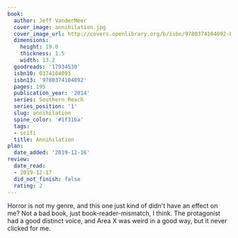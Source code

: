 ```yaml
---
book:
  author: Jeff VanderMeer
  cover_image: annihilation.jpg
  cover_image_url: http://covers.openlibrary.org/b/isbn/9780374104092-L.jpg
  dimensions:
    height: 19.0
    thickness: 1.5
    width: 13.2
  goodreads: '17934530'
  isbn10: 0374104093
  isbn13: '9780374104092'
  pages: 195
  publication_year: '2014'
  series: Southern Reach
  series_position: '1'
  slug: annihilation
  spine_color: '#1f316a'
  tags:
  - scifi
  title: Annihilation
plan:
  date_added: '2019-12-16'
review:
  date_read:
  - 2019-12-17
  did_not_finish: false
  rating: 2
---
```


Horror is not my genre, and this one just kind of didn't have an effect on me? Not a bad book, just book-reader-mismatch, I think. The protagonist had a good distinct voice, and Area X was weird in a good way, but it never clicked for me.
